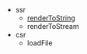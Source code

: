 - ssr
  - [renderToString](https://zh-hans.reactjs.org/docs/react-dom-server.html)
  - renderToStream
- csr
  - loadFile

